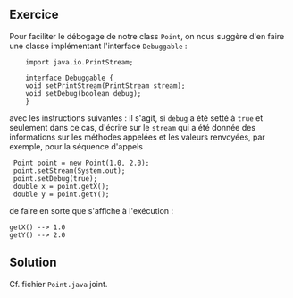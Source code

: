 
Exercice
--------------------------------------------------------------------------------

Pour faciliter le débogage de notre class `Point`, on nous suggère d'en
faire une classe implémentant l'interface `Debuggable` :

        import java.io.PrintStream;

        interface Debuggable {
        void setPrintStream(PrintStream stream);
        void setDebug(boolean debug);
        }

avec les instructions suivantes : il s'agit, si `debug` a été setté à `true` et
seulement dans ce cas, d'écrire sur le `stream` qui a été donnée des 
informations sur les méthodes appelées et les valeurs renvoyées, par exemple,
pour la séquence d'appels

     Point point = new Point(1.0, 2.0);
     point.setStream(System.out);
     point.setDebug(true);
     double x = point.getX();
     double y = point.getY();

de faire en sorte que s'affiche à l'exécution :

    getX() --> 1.0
    getY() --> 2.0

Solution
--------------------------------------------------------------------------------

Cf. fichier `Point.java` joint.
